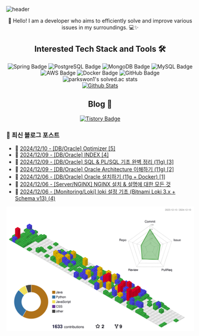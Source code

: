 ![header](https://capsule-render.vercel.app/api?type=waving&color=gradient&height=250&fontSize=40&fontAlignY=40&animation=fadeIn&text=Server%20down%3F%20Must%20be%20cosmic%20rays%20☄️)

<div align="center">
  👋 Hello! I am a developer who aims to efficiently solve and improve various issues in my surroundings. 💻✨
</div>

## <div align="center">Interested Tech Stack and Tools 🛠️</div>

<div align="center">
  <img src="https://img.shields.io/badge/Spring-6DB33F?style=flat&logo=Spring&logoColor=white" alt="Spring Badge"/>
  <img src="https://img.shields.io/badge/PostgreSQL-336791?style=flat&logo=PostgreSQL&logoColor=white" alt="PostgreSQL Badge"/>
  <img src="https://img.shields.io/badge/MongoDB-47A248?style=flat&logo=MongoDB&logoColor=white" alt="MongoDB Badge"/>
  <img src="https://img.shields.io/badge/MySQL-4479A1?style=flat&logo=MySQL&logoColor=white" alt="MySQL Badge"/>
  <img src="https://img.shields.io/badge/AWS-232F3E?style=flat&logo=Amazon-AWS&logoColor=white" alt="AWS Badge"/>
  <img src="https://img.shields.io/badge/Docker-2496ED?style=flat&logo=Docker&logoColor=white" alt="Docker Badge"/>
  <img src="https://img.shields.io/badge/GitHub-181717?style=flat&logo=GitHub&logoColor=white" alt="GitHub Badge"/>
</div>

<div align="center">
  <img src="https://github-readme-solvedac.hyp3rflow.vercel.app/api/?handle=parkswon1" alt="parkswon1's solved.ac stats"/>
</div>

<div align="center">
  <a href="https://www.codenary.co.kr/user-profile/detail/%EB%B0%95%EC%84%9D%EC%9B%90?github_ride=true&utm_source=github">
    <img src="https://www.codenary.co.kr/widget/github/api?username=%EB%B0%95%EC%84%9D%EC%9B%90" alt="Github Stats">
  </a>
</div>

## <div align="center">Blog 🌱</div>
<div align="center">
  <a href="https://naturecancoding.tistory.com/">
    <img src="https://img.shields.io/badge/Tistory-000000?style=flat&logo=tistory&logoColor=white" alt="Tistory Badge"/>
  </a>
</div>

<!-- START_CUSTOM_SECTION -->

<!-- START_CUSTOM_SECTION -->
### 📝 최신 블로그 포스트

- 📰 [2024/12/10 - [DB/Oracle] Optimizer [5]](https://naturecancoding.tistory.com/147)
- 📰 [2024/12/09 - [DB/Oracle] INDEX  [4]](https://naturecancoding.tistory.com/146)
- 📰 [2024/12/09 - [DB/Oracle] SQL &amp; PL/SQL 기초 완벽 정리 (11g) [3]](https://naturecancoding.tistory.com/145)
- 📰 [2024/12/09 - [DB/Oracle] Oracle Architecture 이해하기 (11g) [2]](https://naturecancoding.tistory.com/144)
- 📰 [2024/12/06 - [DB/Oracle] Oracle 설치하기 (11g + Docker) [1]](https://naturecancoding.tistory.com/143)
- 📰 [2024/12/06 - [Server/NGINX] NGINX 설치 &amp; 설명에 대한 모든 것](https://naturecancoding.tistory.com/142)
- 📰 [2024/12/06 - [Monitoring/Loki] loki 설정 기초 (Bitnami Loki 3.x + Schema v13) (4)](https://naturecancoding.tistory.com/141)

<!-- END_CUSTOM_SECTION -->
<!-- END_CUSTOM_SECTION -->

<!-- 3D 잔디 -->
![3D 잔디](./profile-3d-contrib/profile-gitblock.svg)

